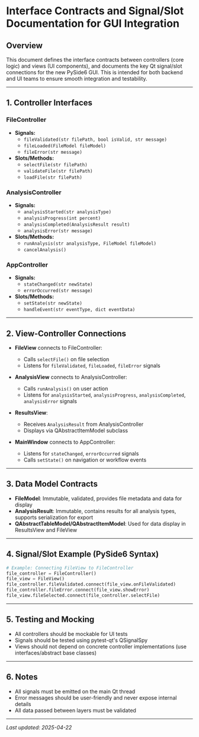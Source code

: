 # Interface Contracts and Signal/Slot Documentation for GUI Integration

## Overview

This document defines the interface contracts between controllers (core logic) and views (UI components), and documents the key Qt signal/slot connections for the new PySide6 GUI. This is intended for both backend and UI teams to ensure smooth integration and testability.

---

## 1. Controller Interfaces

### FileController

- **Signals:**
  - `fileValidated(str filePath, bool isValid, str message)`
  - `fileLoaded(FileModel fileModel)`
  - `fileError(str message)`
- **Slots/Methods:**
  - `selectFile(str filePath)`
  - `validateFile(str filePath)`
  - `loadFile(str filePath)`

### AnalysisController

- **Signals:**
  - `analysisStarted(str analysisType)`
  - `analysisProgress(int percent)`
  - `analysisCompleted(AnalysisResult result)`
  - `analysisError(str message)`
- **Slots/Methods:**
  - `runAnalysis(str analysisType, FileModel fileModel)`
  - `cancelAnalysis()`

### AppController

- **Signals:**
  - `stateChanged(str newState)`
  - `errorOccurred(str message)`
- **Slots/Methods:**
  - `setState(str newState)`
  - `handleEvent(str eventType, dict eventData)`

---

## 2. View-Controller Connections

- **FileView** connects to FileController:

  - Calls `selectFile()` on file selection
  - Listens for `fileValidated`, `fileLoaded`, `fileError` signals

- **AnalysisView** connects to AnalysisController:

  - Calls `runAnalysis()` on user action
  - Listens for `analysisStarted`, `analysisProgress`, `analysisCompleted`, `analysisError` signals

- **ResultsView**:

  - Receives `AnalysisResult` from AnalysisController
  - Displays via QAbstractItemModel subclass

- **MainWindow** connects to AppController:
  - Listens for `stateChanged`, `errorOccurred` signals
  - Calls `setState()` on navigation or workflow events

---

## 3. Data Model Contracts

- **FileModel**: Immutable, validated, provides file metadata and data for display
- **AnalysisResult**: Immutable, contains results for all analysis types, supports serialization for export
- **QAbstractTableModel/QAbstractItemModel**: Used for data display in ResultsView and FileView

---

## 4. Signal/Slot Example (PySide6 Syntax)

```python
# Example: Connecting FileView to FileController
file_controller = FileController()
file_view = FileView()
file_controller.fileValidated.connect(file_view.onFileValidated)
file_controller.fileError.connect(file_view.showError)
file_view.fileSelected.connect(file_controller.selectFile)
```

---

## 5. Testing and Mocking

- All controllers should be mockable for UI tests
- Signals should be tested using pytest-qt's QSignalSpy
- Views should not depend on concrete controller implementations (use interfaces/abstract base classes)

---

## 6. Notes

- All signals must be emitted on the main Qt thread
- Error messages should be user-friendly and never expose internal details
- All data passed between layers must be validated

---

_Last updated: 2025-04-22_
